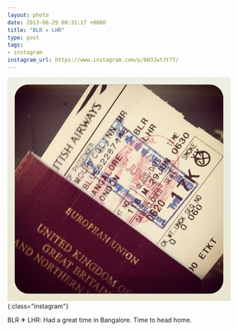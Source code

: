 ```yaml
---
layout: photo
date: 2013-06-29 00:31:17 +0000
title: "BLR ✈ LHR"
type: post
tags:
- instagram
instagram_url: https://www.instagram.com/p/bH3JwtJt77/
---
```


![Instagram - bH3JwtJt77](/img/bH3JwtJt77.jpg){:class="instagram"}

BLR ✈ LHR: Had a great time in Bangalore. Time to head home.
